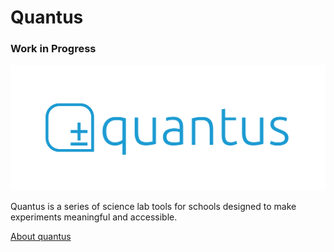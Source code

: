 # Quantus
### Work in Progress

![quantus logo](quantus_logo.jpg)

Quantus is a series of science lab tools for schools designed to make experiments meaningful and accessible.

[About quantus](http://www.lelandjansen.com/project/quantus)
